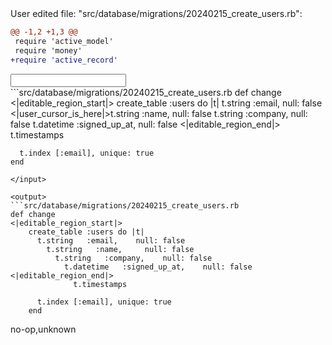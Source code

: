 <events>
User edited file: "src/database/migrations/20240215_create_users.rb":

```diff
@@ -1,2 +1,3 @@
 require 'active_model'
 require 'money'
+require 'active_record'
```
</events>

<input>
```src/database/migrations/20240215_create_users.rb
def change
<|editable_region_start|>
    create_table :users do |t|
      t.string   :email,    null: false
        <|user_cursor_is_here|>t.string   :name,     null: false
          t.string   :company,    null: false
            t.datetime   :signed_up_at,    null: false
<|editable_region_end|>
              t.timestamps

      t.index [:email], unique: true
    end
```
</input>

<output>
```src/database/migrations/20240215_create_users.rb
def change
<|editable_region_start|>
    create_table :users do |t|
      t.string   :email,    null: false
        t.string   :name,     null: false
          t.string   :company,    null: false
            t.datetime   :signed_up_at,    null: false
<|editable_region_end|>
              t.timestamps

      t.index [:email], unique: true
    end
```
</output>

<labels>
no-op,unknown
</labels>
